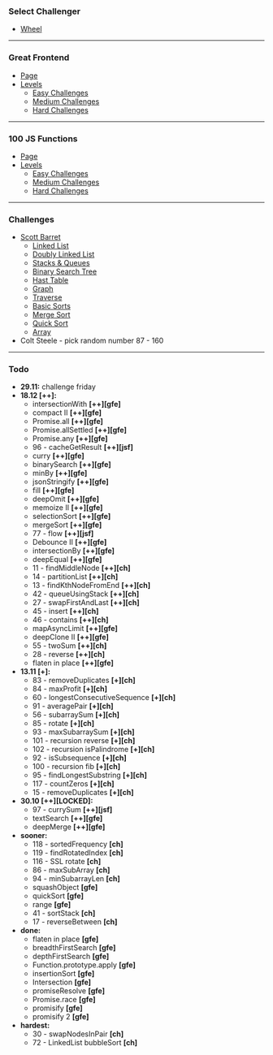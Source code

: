 ### Select Challenger

-   [Wheel](https://wheelofnames.com/ufx-eyc)

---

### Great Frontend

-   [Page](https://www.greatfrontend.com/prepare)
-   [Levels](https://wheelofnames.com/j6k-rbs)
    -   [Easy Challenges](https://wheelofnames.com/5vr-crv)
    -   [Medium Challenges](https://wheelofnames.com/nwh-f7a)
    -   [Hard Challenges](https://wheelofnames.com/gfw-3jv)

---

### 100 JS Functions

-   [Page](https://www.100jsfunctions.com/exercises)
-   [Levels](https://wheelofnames.com/j6k-rbs)
    -   [Easy Challenges](https://wheelofnames.com/3ba-d6s)
    -   [Medium Challenges](https://wheelofnames.com/38u-urz)
    -   [Hard Challenges](https://wheelofnames.com/wpm-kk7)

---

### Challenges

-   [Scott Barret](https://wheelofnames.com/gqm-58f)
    -   [Linked List](https://wheelofnames.com/awm-3up)
    -   [Doubly Linked List](https://wheelofnames.com/bak-68v)
    -   [Stacks & Queues](https://wheelofnames.com/nrf-xwc)
    -   [Binary Search Tree](https://wheelofnames.com/ytv-t46)
    -   [Hast Table](https://wheelofnames.com/9mx-adf)
    -   [Graph](https://wheelofnames.com/zvn-cqe)
    -   [Traverse](https://wheelofnames.com/q5v-emv)
    -   [Basic Sorts](https://wheelofnames.com/njs-g29)
    -   [Merge Sort](https://wheelofnames.com/bty-cdz)
    -   [Quick Sort](https://wheelofnames.com/aa6-ffe)
    -   [Array](https://wheelofnames.com/efx-kn2)
-   Colt Steele - pick random number 87 - 160

---

### Todo

-   **29.11:** challenge friday
-   **18.12 [++]:**
    -   intersectionWith **[++][gfe]**
    -   compact II **[++][gfe]**
    -   Promise.all **[++][gfe]**
    -   Promise.allSettled **[++][gfe]**
    -   Promise.any **[++][gfe]**
    -   96 - cacheGetResult **[++][jsf]**
    -   curry **[++][gfe]**
    -   binarySearch **[++][gfe]**
    -   minBy **[++][gfe]**
    -   jsonStringify **[++][gfe]**
    -   fill **[++][gfe]**
    -   deepOmit **[++][gfe]**
    -   memoize II **[++][gfe]**
    -   selectionSort **[++][gfe]**
    -   mergeSort **[++][gfe]**
    -   77 - flow **[++][jsf]**
    -   Debounce II **[++][gfe]**
    -   intersectionBy **[++][gfe]**
    -   deepEqual **[++][gfe]**
    -   11 - findMiddleNode **[++][ch]**
    -   14 - partitionList **[++][ch]**
    -   13 - findKthNodeFromEnd **[++][ch]**
    -   42 - queueUsingStack **[++][ch]**
    -   27 - swapFirstAndLast **[++][ch]**
    -   45 - insert **[++][ch]**
    -   46 - contains **[++][ch]**
    -   mapAsyncLimit **[++][gfe]**
    -   deepClone II **[++][gfe]**
    -   55 - twoSum **[++][ch]**
    -   28 - reverse **[++][ch]**
    -   flaten in place **[++][gfe]**
-   **13.11 [+]:**
    -   83 - removeDuplicates **[+][ch]**
    -   84 - maxProfit **[+][ch]**
    -   60 - longestConsecutiveSequence **[+][ch]**
    -   91 - averagePair **[+][ch]**
    -   56 - subarraySum **[+][ch]**
    -   85 - rotate **[+][ch]**
    -   93 - maxSubarraySum **[+][ch]**
    -   101 - recursion reverse **[+][ch]**
    -   102 - recursion isPalindrome **[+][ch]**
    -   92 - isSubsequence **[+][ch]**
    -   100 - recursion fib **[+][ch]**
    -   95 - findLongestSubstring **[+][ch]**
    -   117 - countZeros **[+][ch]**
    -   15 - removeDuplicates **[+][ch]**
-   **30.10 [++][LOCKED]:**
    -   97 - currySum **[++][jsf]**
    -   textSearch **[++][gfe]**
    -   deepMerge **[++][gfe]**
-   **sooner:**
    -   118 - sortedFrequency **[ch]**
    -   119 - findRotatedIndex **[ch]**
    -   116 - SSL rotate **[ch]**
    -   86 - maxSubArray **[ch]**
    -   94 - minSubarrayLen **[ch]**
    -   squashObject **[gfe]**
    -   quickSort **[gfe]**
    -   range **[gfe]**
    -   41 - sortStack **[ch]**
    -   17 - reverseBetween **[ch]**
-   **done:**
    -   flaten in place **[gfe]**
    -   breadthFirstSearch **[gfe]**
    -   depthFirstSearch **[gfe]**
    -   Function.prototype.apply **[gfe]**
    -   insertionSort **[gfe]**
    -   Intersection **[gfe]**
    -   promiseResolve **[gfe]**
    -   Promise.race **[gfe]**
    -   promisify **[gfe]**
    -   promisify 2 **[gfe]**
-   **hardest:**
    -   30 - swapNodesInPair **[ch]**
    -   72 - LinkedList bubbleSort **[ch]**
